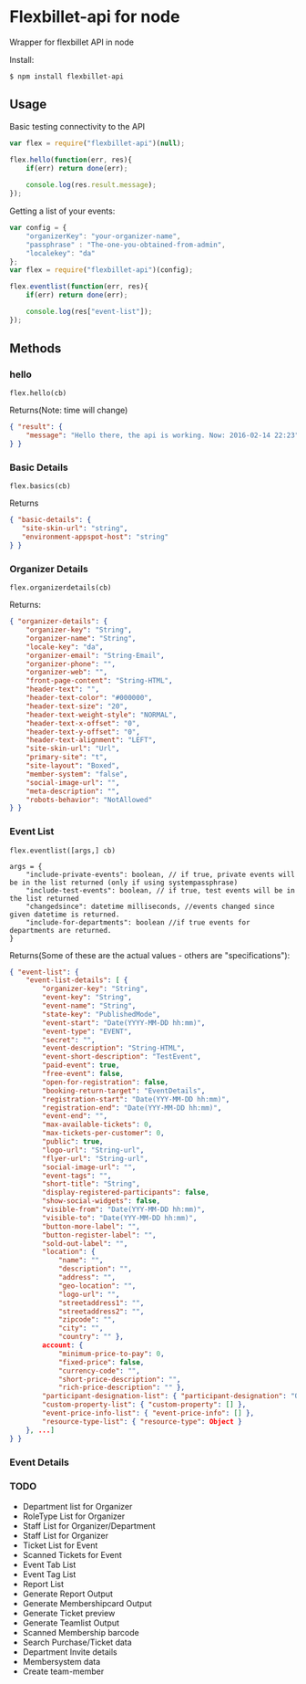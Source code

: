 # Flexbillet-api for node
Wrapper for flexbillet API in node

Install: 
```shell
$ npm install flexbillet-api
```

## Usage

Basic testing connectivity to the API
```javascript
var flex = require("flexbillet-api")(null);

flex.hello(function(err, res){
    if(err) return done(err);
    
    console.log(res.result.message);
});
```

Getting a list of your events:

```javascript
var config = {
    "organizerKey": "your-organizer-name",
    "passphrase" : "The-one-you-obtained-from-admin",
    "localekey": "da"
};
var flex = require("flexbillet-api")(config);

flex.eventlist(function(err, res){
    if(err) return done(err);

    console.log(res["event-list"]);
});
```

## Methods

### hello
`flex.hello(cb)`

Returns(Note: time will change)
```JSON
{ "result": {
    "message": "Hello there, the api is working. Now: 2016-02-14 22:23"
} }

```

### Basic Details
`flex.basics(cb)`

Returns
```JSON
{ "basic-details": { 
   "site-skin-url": "string",
   "environment-appspot-host": "string"
} }

```

### Organizer Details
`flex.organizerdetails(cb)`

Returns:
```JSON
{ "organizer-details": { 
    "organizer-key": "String",
    "organizer-name": "String",
    "locale-key": "da",
    "organizer-email": "String-Email",
    "organizer-phone": "",
    "organizer-web": "",
    "front-page-content": "String-HTML",
    "header-text": "",
    "header-text-color": "#000000",
    "header-text-size": "20",
    "header-text-weight-style": "NORMAL",
    "header-text-x-offset": "0",
    "header-text-y-offset": "0",
    "header-text-alignment": "LEFT",
    "site-skin-url": "Url",
    "primary-site": "t",
    "site-layout": "Boxed",
    "member-system": "false",
    "social-image-url": "",
    "meta-description": "",
    "robots-behavior": "NotAllowed"
} }
```

### Event List
`flex.eventlist([args,] cb)`

```
args = {
    "include-private-events": boolean, // if true, private events will be in the list returned (only if using systempassphrase)
    "include-test-events": boolean, // if true, test events will be in the list returned
    "changedsince": datetime milliseconds, //events changed since given datetime is returned.
    "include-for-departments": boolean //if true events for departments are returned.
}
```

Returns(Some of these are the actual values - others are "specifications"):
```JSON
{ "event-list": {
    "event-list-details": [ {
        "organizer-key": "String",
        "event-key": "String",
        "event-name": "String",
        "state-key": "PublishedMode",
        "event-start": "Date(YYYY-MM-DD hh:mm)",
        "event-type": "EVENT",
        "secret": "",
        "event-description": "String-HTML",
        "event-short-description": "TestEvent",
        "paid-event": true,
        "free-event": false,
        "open-for-registration": false,
        "booking-return-target": "EventDetails",
        "registration-start": "Date(YYY-MM-DD hh:mm)",
        "registration-end": "Date(YYY-MM-DD hh:mm)",
        "event-end": "",
        "max-available-tickets": 0,
        "max-tickets-per-customer": 0,
        "public": true,
        "logo-url": "String-url",
        "flyer-url": "String-url",
        "social-image-url": "",
        "event-tags": "",
        "short-title": "String",
        "display-registered-participants": false,
        "show-social-widgets": false,
        "visible-from": "Date(YYY-MM-DD hh:mm)",
        "visible-to": "Date(YYY-MM-DD hh:mm)",
        "button-more-label": "",
        "button-register-label": "",
        "sold-out-label": "",
        "location": {
            "name": "",
            "description": "",
            "address": "",
            "geo-location": "",
            "logo-url": "",
            "streetaddress1": "",
            "streetaddress2": "",
            "zipcode": "",
            "city": "",
            "country": "" },
        account: {
            "minimum-price-to-pay": 0,
            "fixed-price": false,
            "currency-code": "",
            "short-price-description": "",
            "rich-price-description": "" },
        "participant-designation-list": { "participant-designation": "Object" },
        "custom-property-list": { "custom-property": [] },
        "event-price-info-list": { "event-price-info": [] },
        "resource-type-list": { "resource-type": Object }
    }, ...]
} }
```

### Event Details

### TODO
* Department list for Organizer
* RoleType List for Organizer
* Staff List for Organizer/Department
* Staff List for Organizer
* Ticket List for Event
* Scanned Tickets for Event
* Event Tab List
* Event Tag List
* Report List
* Generate Report Output
* Generate Membershipcard Output
* Generate Ticket preview
* Generate Teamlist Output
* Scanned Membership barcode
* Search Purchase/Ticket data
* Department Invite details
* Membersystem data
* Create team-member

